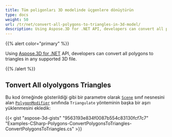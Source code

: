 ```yaml
---
title: Tüm poligonları 3D modelinde üçgenlere dönüştürün
type: docs
weight: 50
url: /tr/net/convert-all-polygons-to-triangles-in-3d-model/
description: Using Aspose.3D for .NET API, developers can convert all polygons to triangles in any supported 3D file.
---
```

{{% alert color="primary" %}}

Using [Aspose.3D for .NET](http://products.aspose.com/3d/net) API, developers can convert all polygons to triangles in any supported 3D file.

{{% /alert %}}
##  **Tonvert All olyolygons Triangles**
Bu kod örneğinde gösterildiği gibi bir parametre olarak [`Scene`](https://reference.aspose.com/3d/net/aspose.threed/scene) sınıf nesnesini alan [`PolygonModifier`](https://reference.aspose.com/3d/net/aspose.threed.entities/polygonmodifier) sınıfında `Triangulate` yönteminin başka bir aşırı yüklenmesini ekledik:

{{< gist "aspose-3d-gists" "9563193e834f0087b554c83130fcf7c7" "Examples-CSharp-Polygons-ConvertPolygonsToTriangles-ConvertPolygonsToTriangles.cs" >}}

